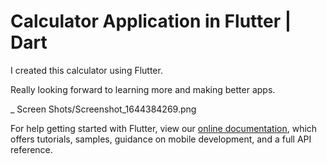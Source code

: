 # Calculator Application in Flutter | Dart

I created this calculator using Flutter. 

Really looking forward to learning more and making better apps.

_ Screen Shots/Screenshot_1644384269.png

For help getting started with Flutter, view our
[online documentation](https://flutter.dev/docs), which offers tutorials,
samples, guidance on mobile development, and a full API reference.
